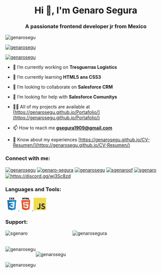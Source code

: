 <h1 align="center">Hi 👋, I'm Genaro Segura</h1>
<h3 align="center">A passionate frontend developer jr from Mexico</h3>

<p align="left"> <img src="https://komarev.com/ghpvc/?username=genarosegu&label=Profile%20views&color=0e75b6&style=flat" alt="genarosegu" /> </p>

<p align="left"> <a href="https://github.com/ryo-ma/github-profile-trophy"><img src="https://github-profile-trophy.vercel.app/?username=genarosegu" alt="genarosegu" /></a> </p>

<p align="left"> <a href="https://twitter.com/genarosegu" target="blank"><img src="https://img.shields.io/twitter/follow/genarosegu?logo=twitter&style=for-the-badge" alt="genarosegu" /></a> </p>

- 🔭 I’m currently working on **Tresguerras Logistics**

- 🌱 I’m currently learning **HTML5 ans CSS3**

- 👯 I’m looking to collaborate on **Salesforce CRM**

- 🤝 I’m looking for help with **Salesforce Comunitys**

- 👨‍💻 All of my projects are available at [https://genarosegu.github.io/Portafolio/](https://genarosegu.github.io/Portafolio/)

- 📫 How to reach me **gsegura1909@gmail.com**

- 📄 Know about my experiences [https://genarosegu.github.io/CV-Resumen/](https://genarosegu.github.io/CV-Resumen/)

<h3 align="left">Connect with me:</h3>
<p align="left">
<a href="https://twitter.com/genarosegu" target="blank"><img align="center" src="https://raw.githubusercontent.com/rahuldkjain/github-profile-readme-generator/master/src/images/icons/Social/twitter.svg" alt="genarosegu" height="30" width="40" /></a>
<a href="https://linkedin.com/in/genaro-segura" target="blank"><img align="center" src="https://raw.githubusercontent.com/rahuldkjain/github-profile-readme-generator/master/src/images/icons/Social/linked-in-alt.svg" alt="genaro-segura" height="30" width="40" /></a>
<a href="https://fb.com/genarosegu" target="blank"><img align="center" src="https://raw.githubusercontent.com/rahuldkjain/github-profile-readme-generator/master/src/images/icons/Social/facebook.svg" alt="genarosegu" height="30" width="40" /></a>
<a href="https://instagram.com/sgenaroof" target="blank"><img align="center" src="https://raw.githubusercontent.com/rahuldkjain/github-profile-readme-generator/master/src/images/icons/Social/instagram.svg" alt="sgenaroof" height="30" width="40" /></a>
<a href="https://www.youtube.com/c/sgenaro" target="blank"><img align="center" src="https://raw.githubusercontent.com/rahuldkjain/github-profile-readme-generator/master/src/images/icons/Social/youtube.svg" alt="sgenaro" height="30" width="40" /></a>
<a href="https://discord.gg/https://discord.gg/wj3Sc8zd" target="blank"><img align="center" src="https://raw.githubusercontent.com/rahuldkjain/github-profile-readme-generator/master/src/images/icons/Social/discord.svg" alt="https://discord.gg/wj3Sc8zd" height="30" width="40" /></a>
</p>

<h3 align="left">Languages and Tools:</h3>
<p align="left"> <a href="https://www.w3schools.com/css/" target="_blank" rel="noreferrer"> <img src="https://raw.githubusercontent.com/devicons/devicon/master/icons/css3/css3-original-wordmark.svg" alt="css3" width="40" height="40"/> </a> <a href="https://www.w3.org/html/" target="_blank" rel="noreferrer"> <img src="https://raw.githubusercontent.com/devicons/devicon/master/icons/html5/html5-original-wordmark.svg" alt="html5" width="40" height="40"/> </a> <a href="https://developer.mozilla.org/en-US/docs/Web/JavaScript" target="_blank" rel="noreferrer"> <img src="https://raw.githubusercontent.com/devicons/devicon/master/icons/javascript/javascript-original.svg" alt="javascript" width="40" height="40"/> </a> </p>

<h3 align="left">Support:</h3>
<p><a href="https://www.buymeacoffee.com/sgenaro"> <img align="left" src="https://cdn.buymeacoffee.com/buttons/v2/default-yellow.png" height="50" width="210" alt="sgenaro" /></a><a href="https://ko-fi.com/genarosegura"> <img align="left" src="https://cdn.ko-fi.com/cdn/kofi3.png?v=3" height="50" width="210" alt="genarosegura" /></a></p><br><br>

<p><img align="left" src="https://github-readme-stats.vercel.app/api/top-langs?username=genarosegu&show_icons=true&locale=en&layout=compact" alt="genarosegu" /></p>

<p>&nbsp;<img align="center" src="https://github-readme-stats.vercel.app/api?username=genarosegu&show_icons=true&locale=en" alt="genarosegu" /></p>

<p><img align="center" src="https://github-readme-streak-stats.herokuapp.com/?user=genarosegu&" alt="genarosegu" /></p>


